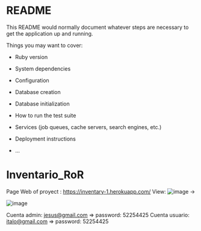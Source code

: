 # README

This README would normally document whatever steps are necessary to get the
application up and running.

Things you may want to cover:

* Ruby version

* System dependencies

* Configuration

* Database creation

* Database initialization

* How to run the test suite

* Services (job queues, cache servers, search engines, etc.)

* Deployment instructions

* ...
# Inventario_RoR
Page Web of proyect : https://inventary-1.herokuapp.com/
View:
![image](https://user-images.githubusercontent.com/43008669/131434169-619d8dae-003c-4804-b949-d373c2b892e8.png)
->

![image](https://user-images.githubusercontent.com/43008669/131434223-ee18bfac-fa6b-453e-92cf-9edc239247c6.png)


Cuenta admin: jesus@gmail.com => password: 52254425
Cuenta usuario: italo@gmail.com => password: 52254425
